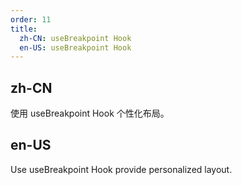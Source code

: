```yaml
---
order: 11
title:
  zh-CN: useBreakpoint Hook
  en-US: useBreakpoint Hook
---
```


## zh-CN

使用 useBreakpoint Hook 个性化布局。

## en-US

Use useBreakpoint Hook provide personalized layout.
